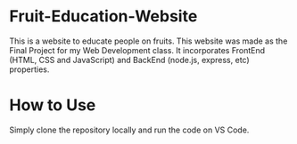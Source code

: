 # Fruit-Education-Website
This is a website to educate people on fruits. This website was made as the Final Project for my Web Development class. It incorporates FrontEnd (HTML, CSS and JavaScript) and BackEnd (node.js, express, etc) properties.

# How to Use
Simply clone the repository locally and run the code on VS Code.
